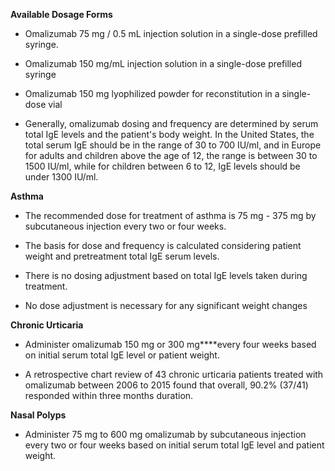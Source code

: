 **Available Dosage Forms**

- Omalizumab 75 mg / 0.5 mL injection solution in a single-dose prefilled syringe.

- Omalizumab 150 mg/mL injection solution in a single-dose prefilled syringe

- Omalizumab 150 mg lyophilized powder for reconstitution in a single-dose vial

- Generally, omalizumab dosing and frequency are determined by serum total IgE levels and the patient's body weight. In the United States, the total serum IgE should be in the range of 30 to 700 IU/ml, and in Europe for adults and children above the age of 12, the range is between 30 to 1500 IU/ml, while for children between 6 to 12, IgE levels should be under 1300 IU/ml.

**Asthma**

- The recommended dose for treatment of asthma is 75 mg - 375 mg by subcutaneous injection every two or four weeks.

- The basis for dose and frequency is calculated considering patient weight and pretreatment total IgE serum levels.

- There is no dosing adjustment based on total IgE levels taken during treatment.

- No dose adjustment is necessary for any significant weight changes

**Chronic Urticaria**

- Administer omalizumab 150 mg or 300 mg****every four weeks based on initial serum total IgE level or patient weight.

- A retrospective chart review of 43 chronic urticaria patients treated with omalizumab between 2006 to 2015 found that overall, 90.2% (37/41) responded within three months duration.

**Nasal Polyps**

- Administer 75 mg to 600 mg omalizumab by subcutaneous injection every two or four weeks based on initial serum total IgE level and patient weight.